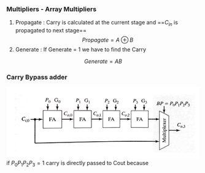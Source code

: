 ### Multipliers - Array Multipliers
1. Propagate : Carry is calculated at the current stage and ==$C_{in}$ is  propagated to next stage==
$$
Propagate = A \oplus B
$$
2. Generate : If Generate = 1 we have to find the Carry

$$
Generate = AB
$$


### Carry Bypass adder

![](Pasted%20image%2020240417192854.png)
if $P_0P_1P_2P_3 = 1$ carry is directly passed to Cout because    



